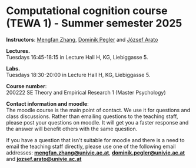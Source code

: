 # Computational cognition course (TEWA 1) - Summer semester 2025

**Instructors**: [Mengfan Zhang](https://ufind.univie.ac.at/en/person.html?id=113298), [Dominik Pegler](https://ufind.univie.ac.at/en/person.html?id=1001597) and [József Arato](https://ufind.univie.ac.at/en/person.html?id=108388)

**Lectures.**  
Tuesdays 16:45-18:15 in Lecture Hall H, KG, Liebiggasse 5.  

**Labs.**  
Tuesdays 18:30-20:00 in Lecture Hall H, KG, Liebiggasse 5.  

**Course number**:  
200222 SE Theory and Empirical Research 1 (Master Psychology)

**Contact information and moodle**:  
The moodle course is the main point of contact. We use it for questions and class discussions. Rather than emailing questions to the teaching staff, please post your questions on moodle. It will get you a faster response and the answer will benefit others with the same question.

If you have a question that isn't suitable for moodle and there is a need to email the teaching staff directly, please use one of the following email addresses: **mengfan.zhang@univie.ac.at**, **dominik.pegler@univie.ac.at** and **jozsef.arato@univie.ac.at**
